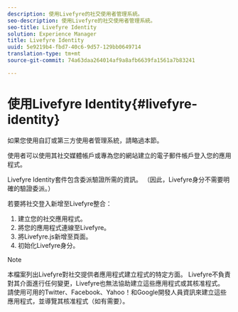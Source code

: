 ```yaml
---
description: 使用Livefyre的社交使用者管理系統。
seo-description: 使用Livefyre的社交使用者管理系統。
seo-title: Livefyre Identity
solution: Experience Manager
title: Livefyre Identity
uuid: 5e9219b4-fbd7-40c6-9d57-129bb0649714
translation-type: tm+mt
source-git-commit: 74a63daa264014af9a8afb6639fa1561a7b83241

---
```



# 使用Livefyre Identity{#livefyre-identity}

如果您使用自訂或第三方使用者管理系統，請略過本節。

使用者可以使用其社交媒體帳戶或專為您的網站建立的電子郵件帳戶登入您的應用程式。

Livefyre Identity套件包含委派驗證所需的資訊。 （因此，Livefyre身分不需要明確的驗證委派。）

若要將社交登入新增至Livefyre整合：

1. 建立您的社交應用程式。
1. 將您的應用程式連線至Livefyre。
1. 將Livefyre.js新增至頁面。
1. 初始化Livefyre身分。

>[!NOTE]
>
>本檔案列出Livefyre對社交提供者應用程式建立程式的特定方面。 Livefyre不負責對其介面進行任何變更，Livefyre也無法協助建立這些應用程式或其核准程式。 請使用可用的Twitter、Facebook、Yahoo！和Google開發人員資訊來建立這些應用程式，並導覽其核准程式（如有需要）。

